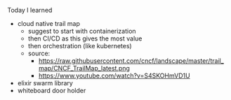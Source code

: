 Today I learned

- cloud native trail map
    - suggest to start with containerization
    - then CI/CD as this gives the most value
    - then orchestration (like kubernetes)
    - source:
        - https://raw.githubusercontent.com/cncf/landscape/master/trail_map/CNCF_TrailMap_latest.png
        - https://www.youtube.com/watch?v=S4SKOHmVD1U
- elixir swarm library
- whiteboard door holder
